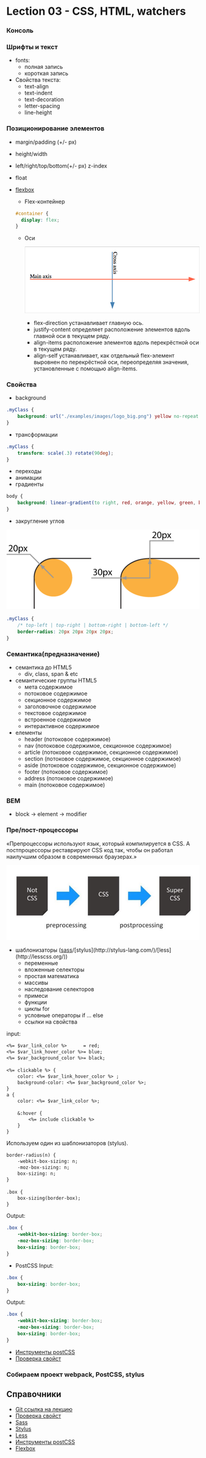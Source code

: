 # Lection 03 - CSS, HTML, watchers

### Консоль

### Шрифты и текст
- fonts:
    - полная запись
    - короткая запись
- Свойства текста:
    - text-align
    - text-indent
    - text-decoration
    - letter-spacing
    - line-height

### Позиционирование элементов
- margin/padding (+/- px)
- height/width
- left/right/top/bottom(+/- px) z-index
- float
- [flexbox](https://developer.mozilla.org/ru/docs/Web/CSS/CSS_Flexible_Box_Layout/Using_CSS_flexible_boxes/)
    - Flex-контейнер
    
    ```css
    #container {
      display: flex;
    }
    ```
    
    - Оси
    
        ![Alt text](./examples/images/flex__axis.png "Flex axis")
    
        - flex-direction устанавливает главную ось.
        - justify-content определяет расположение элементов вдоль главной оси в текущем ряду.
        - align-items расположение элементов вдоль перекрёстной оси в текущем ряду.
        - align-self устанавливает, как отдельный flex-элемент выровнен по перекрёстной оси, переопределяя значения, установленные с помощью align-items.

### Cвойства
- background
```css
.myClass {
    background: url("./examples/images/logo_big.png") yellow no-repeat center center;
}
```
- трансформации
```css
.myClass {
    transform: scale(.3) rotate(90deg);
}
```
- переходы
- анимации
- градиенты
```css
body {
    background: linear-gradient(to right, red, orange, yellow, green, blue, indigo, violet);
}
```
- закругление углов

![Alt text](./examples/images/css_border-radius.png "Rounded borders")

```css
.myClass {
    /* top-left | top-right | bottom-right | bottom-left */
    border-radius: 20px 20px 20px 20px;
}
```

### Семантика(предназначение)
- семантика до HTML5
    - div, class, span & etc
- семантические группы HTML5
    - мета содержимое
    - потоковое содержимое
    - секционное содержимое
    - заголовочное содержимое
    - текстовое содержимое
    - встроенное содержимое
    - интерактивное содержимое
- елементы
    - header (потоковое содержимое)
    - nav (потоковое содержимое, секционное содержимое)
    - article (потоковое содержимое, секционное содержимое)
    - section (потоковое содержимое, секционное содержимое)
    - aside (потоковое содержимое, секционное содержимое)
    - footer (потоковое содержимое)
    - address (потоковое содержимое)
    - main (потоковое содержимое)

### BEM
- block -> element -> modifier

### Пре/пост-процессоры

«Препроцессоры используют язык, который компилируется в CSS. А постпроцессоры реставрируют CSS код так, чтобы он работал наилучшим образом в современных браузерах.»

![Alt text](./examples/images/pre_post_processors.jpg "CSS processing")
- шаблонизаторы ([sass]('http://sass-lang.com/')/[stylus](http://stylus-lang.com/)/[less](http://lesscss.org/))
    - переменные 
    - вложенные селекторы
    - простая математика
    - массивы
    - наследование селекторов
    - примеси
    - функции
    - циклы for
    - условные операторы if ... else
    - ссылки на свойства

input:
```
<%= $var_link_color %>      = red;
<%= $var_link_hover_color %>= blue;
<%= $var_background_color %>= black;

<%= clickable %> {
    color: <%= $var_link_hover_color %> ;
    background-color: <%= $var_background_color %>;
}
a {
    color: <%= $var_link_color %>;
    
    &:hover {
        <%= include clickable %>
    }
}
```
Используем один из шаблонизаторов (stylus).
```stylus
border-radius(n) {
    -webkit-box-sizing: n;
    -moz-box-sizing: n;
    box-sizing: n;
}

.box {
    box-sizing(border-box);
}
```

Output:
```css
.box {
    -webkit-box-sizing: border-box;
    -moz-box-sizing: border-box;
    box-sizing: border-box;
}
```
- PostCSS
Input:
```css
.box {
    box-sizing: border-box;
}
```

Output:
```css
.box {
    -webkit-box-sizing: border-box;
    -moz-box-sizing: border-box;
    box-sizing: border-box;
}
```
- [Инструменты postCSS](https://github.com/postcss/postcss#tools)
- [Проверка свойст](http://caniuse.com/)

### Собираем проект webpack, PostCSS, stylus

## Справочники
- [Git ссылка на лекцию](https://github.com/Zlodej43sm/lections/tree/master/03.layout_styles_watcher)
- [Проверка свойст](http://caniuse.com/)
- [Sass]('http://sass-lang.com/')
- [Stylus](http://stylus-lang.com/)
- [Less](http://lesscss.org/)
- [Инструменты postCSS](https://github.com/postcss/postcss#tools)
- [Flexbox](https://developer.mozilla.org/ru/docs/Web/CSS/CSS_Flexible_Box_Layout/Using_CSS_flexible_boxes/)